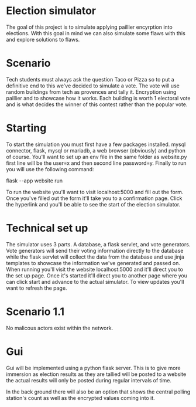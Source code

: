 # Election simulator
The goal of this project is to simulate applying paillier encyrption into elections. With this goal in mind we can also 
simulate some flaws with this and explore solutions to flaws.

# Scenario
Tech students must always ask the question Taco or Pizza so to put a definitive end to this we've decided to simulate a vote. 
The vote will use random buildings from tech as provences and tally it. Encryption using paillier and to showcase how it works.
Each building is worth 1 electoral vote and is what decides the winner of this contest rather than the popular vote.

# Starting

To start the simulation you must first have a few packages installed. mysql connector, flask, mysql or mariadb, a web browser (obviously) and python of course.
You'll want to set up an env file in the same folder as website.py first line will be the user=x and then second line password=y.
Finally to run you will use the following command:

flask --app website run

To run the website you'll want to visit localhost:5000 and fill out the form. Once you've filled out the form it'll take you to a confirmation page.
Click the hyperlink and you'll be able to see the start of the election simulator.

# Technical set up
The simulator uses 3 parts. A database, a flask servlet, and vote generators. Vote generators will send their voting information
directly to the database while the flask servlet will collect the data from the database and use jinja templates to showcase the information 
we've generated and passed on. When running you'll visit the website localhost:5000 and it'll direct you to the set up page. Once it's started 
it'll direct you to another page where you can click start and advance to the actual simulator. To view updates you'll want to refresh the page.

# Scenario 1.1
No malicous actors exist within the network.


# Gui
Gui will be implemented using a python flask server. This is to give more immersion as election results as they are
tallied will be posted to a website the actual results will only be posted during regular intervals of time. 

In the back ground there will also be an option that shows the central polling station's count as well 
as the encrypted values coming into it.

